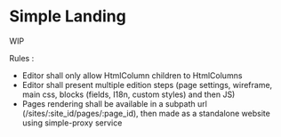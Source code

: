 # Simple Landing

WIP

Rules :
- Editor shall only allow HtmlColumn children to HtmlColumns
- Editor shall present multiple edition steps (page settings, wireframe, main css, blocks (fields, I18n, custom styles) and then JS)
- Pages rendering shall be available in a subpath url (/sites/:site_id/pages/:page_id), then made as a standalone website using simple-proxy service
